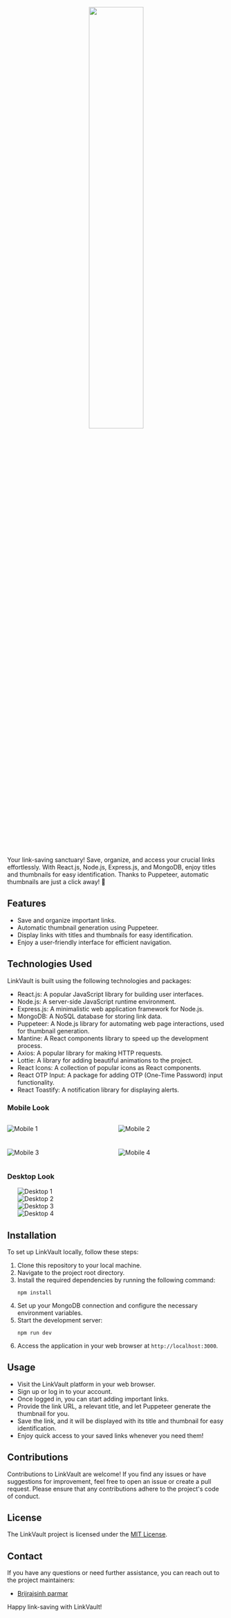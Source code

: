 <p align="center">
  <img src="https://raw.githubusercontent.com/brijrajparmar27/LinkVault-frontend/master/repo_assets/title.svg" width="50%"/>
</p>

Your link-saving sanctuary! Save, organize, and access your crucial links effortlessly. With React.js, Node.js, Express.js, and MongoDB, enjoy titles and thumbnails for easy identification. Thanks to Puppeteer, automatic thumbnails are just a click away! 🚀

## Features

- Save and organize important links.
- Automatic thumbnail generation using Puppeteer.
- Display links with titles and thumbnails for easy identification.
- Enjoy a user-friendly interface for efficient navigation.

## Technologies Used

LinkVault is built using the following technologies and packages:

- React.js: A popular JavaScript library for building user interfaces.
- Node.js: A server-side JavaScript runtime environment.
- Express.js: A minimalistic web application framework for Node.js.
- MongoDB: A NoSQL database for storing link data.
- Puppeteer: A Node.js library for automating web page interactions, used for thumbnail generation.
- Mantine: A React components library to speed up the development process.
- Axios: A popular library for making HTTP requests.
- Lottie: A library for adding beautiful animations to the project.
- React Icons: A collection of popular icons as React components.
- React OTP Input: A package for adding OTP (One-Time Password) input functionality.
- React Toastify: A notification library for displaying alerts.

### Mobile Look

<div style="display: grid; grid-template-columns: 1fr 1fr; grid-gap: 10px;">

![Mobile 1](https://raw.githubusercontent.com/brijrajparmar27/LinkVault-frontend/master/repo_assets/M1.jpeg)

![Mobile 2](https://raw.githubusercontent.com/brijrajparmar27/LinkVault-frontend/master/repo_assets/M2.jpeg)

![Mobile 3](https://raw.githubusercontent.com/brijrajparmar27/LinkVault-frontend/master/repo_assets/M3.jpeg)

![Mobile 4](https://raw.githubusercontent.com/brijrajparmar27/LinkVault-frontend/master/repo_assets/M4.jpeg)

</div>

### Desktop Look

<ul style="list-style: none"><li>
    <img src="https://raw.githubusercontent.com/brijrajparmar27/LinkVault-frontend/master/repo_assets/D1.jpeg" alt="Desktop 1">
  </li><li>
    <img src="https://raw.githubusercontent.com/brijrajparmar27/LinkVault-frontend/master/repo_assets/D2.jpeg" alt="Desktop 2">
  </li><li>
    <img src="https://raw.githubusercontent.com/brijrajparmar27/LinkVault-frontend/master/repo_assets/D3.jpeg" alt="Desktop 3">
  </li><li>
    <img src="https://raw.githubusercontent.com/brijrajparmar27/LinkVault-frontend/master/repo_assets/D4.jpeg" alt="Desktop 4">
  </li>
</ul>

## Installation

To set up LinkVault locally, follow these steps:

1. Clone this repository to your local machine.
2. Navigate to the project root directory.
3. Install the required dependencies by running the following command:
   ```
   npm install
   ```
4. Set up your MongoDB connection and configure the necessary environment variables.
5. Start the development server:
   ```
   npm run dev
   ```
6. Access the application in your web browser at `http://localhost:3000`.

## Usage

- Visit the LinkVault platform in your web browser.
- Sign up or log in to your account.
- Once logged in, you can start adding important links.
- Provide the link URL, a relevant title, and let Puppeteer generate the thumbnail for you.
- Save the link, and it will be displayed with its title and thumbnail for easy identification.
- Enjoy quick access to your saved links whenever you need them!

## Contributions

Contributions to LinkVault are welcome! If you find any issues or have suggestions for improvement, feel free to open an issue or create a pull request. Please ensure that any contributions adhere to the project's code of conduct.

## License

The LinkVault project is licensed under the [MIT License](LICENSE).

## Contact

If you have any questions or need further assistance, you can reach out to the project maintainers:

- [Brijrajsinh parmar](mailto:brijrajparmaromegab32@gmail.com)

Happy link-saving with LinkVault!
